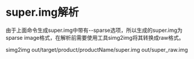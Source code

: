 # super.img解析

由于上面命令生成super.img中带有--sparse选项，所以生成的super.img为sparse image格式，在解析前需要使用工具simg2img将其转换成raw格式。

simg2img out/target/product/productName/super.img out/super_raw.img
